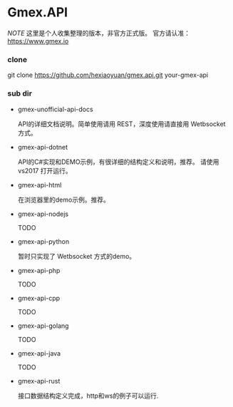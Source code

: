# Gmex.API

*NOTE*
  这里是个人收集整理的版本，非官方正式版。
  官方请认准： https://www.gmex.io


### clone
git clone https://github.com/hexiaoyuan/gmex.api.git your-gmex-api


### sub dir

+ gmex-unofficial-api-docs

  API的详细文档说明。简单使用请用 REST，深度使用请直接用 Wetbsocket 方式。

+ gmex-api-dotnet

  API的C#实现和DEMO示例，有很详细的结构定义和说明，推荐。
  请使用 vs2017 打开运行。

+ gmex-api-html

  在浏览器里的demo示例。推荐。

+ gmex-api-nodejs

  TODO

+ gmex-api-python

  暂时只实现了 Wetbsocket 方式的demo。

+ gmex-api-php

  TODO

+ gmex-api-cpp

  TODO

+ gmex-api-golang

  TODO

+ gmex-api-java

  TODO

+ gmex-api-rust

  接口数据结构定义完成，http和ws的例子可以运行.

